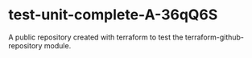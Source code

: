 # test-unit-complete-A-36qQ6S
A public repository created with terraform to test the terraform-github-repository module.
